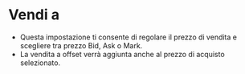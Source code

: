 # **Vendi a**

- Questa impostazione ti consente di regolare il prezzo di vendita e scegliere tra prezzo Bid, Ask o Mark. 
- La vendita a offset verrà aggiunta anche al prezzo di acquisto selezionato.